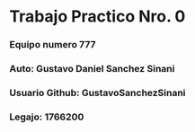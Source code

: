# Trabajo Practico Nro. 0

### Equipo numero 777
### Auto: Gustavo Daniel Sanchez Sinani
### Usuario Github:  GustavoSanchezSinani
### Legajo: 1766200

